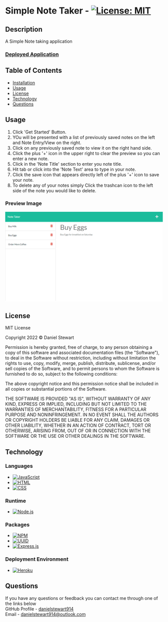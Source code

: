 # Simple Note Taker - [![License: MIT](https://img.shields.io/badge/License-MIT-yellow.svg)](https://opensource.org/licenses/MIT)
## Description
A Simple Note taking application

### [Deployed Application](https://ds-simple-note-taker.herokuapp.com/)
## Table of Contents

- [Installation](#installation)
- [Usage](#usage)
- [License](#license)
- [Technology](#technology)
- [Questions](#questions)
## Usage

1. Click 'Get Started' Button.
2. YOu will be presented with a list of previously saved notes on the left and Note Entry/View on the right.
3. Click on any previously saved note to view it on the right hand side.
4. Click the plus '+' icon in the upper right to clear the preview so you can enter a new note.
5. Click in the 'Note Title' section to enter you note title.
6. Hit tab or click into the 'Note Text' area to type in your note.
7. Click the save icon that appears directly left of the plus '+' icon to save your note.
8. To delete any of your notes simply Click the trashcan icon to the left side of the note you would like to delete.
### Preview Image
![Preview Image](./images/note-taker-application-preview.png)
## License

<p>
MIT License

Copyright 2022 &copy; Daniel Stewart

Permission is hereby granted, free of charge, to any person obtaining a copy of this software and associated documentation files (the "Software"), to deal in the Software without restriction, including without limitation the rights to use, copy, modify, merge, publish, distribute, sublicense, and/or sell copies of the Software, and to permit persons to whom the Software is furnished to do so, subject to the following conditions:

The above copyright notice and this permission notice shall be included in all copies or substantial portions of the Software.

THE SOFTWARE IS PROVIDED "AS IS", WITHOUT WARRANTY OF ANY KIND, EXPRESS OR IMPLIED, INCLUDING BUT NOT LIMITED TO THE WARRANTIES OF MERCHANTABILITY, FITNESS FOR A PARTICULAR PURPOSE AND NONINFRINGEMENT. IN NO EVENT SHALL THE AUTHORS OR COPYRIGHT HOLDERS BE LIABLE FOR ANY CLAIM, DAMAGES OR OTHER LIABILITY, WHETHER IN AN ACTION OF CONTRACT, TORT OR OTHERWISE, ARISING FROM, OUT OF OR IN CONNECTION WITH THE SOFTWARE OR THE USE OR OTHER DEALINGS IN THE SOFTWARE.
</p>

## Technology

### Languages

- [![JavaScript](https://img.shields.io/badge/JavaScript-323330?style=for-the-badge&logo=javascript&logoColor=F7DF1E)](https://www.javascript.com/)
- [![HTML](https://img.shields.io/badge/HTML5-E34F26?style=for-the-badge&logo=html5&logoColor=white)](https://html.com/)
- [![CSS](https://img.shields.io/badge/CSS3-1572B6?style=for-the-badge&logo=css3&logoColor=white)](https://www.w3schools.com/css/)

### Runtime

- [![Node.js](https://img.shields.io/badge/Node.js-339933?style=for-the-badge&logo=nodedotjs&logoColor=white)](https://nodejs.org/en/)

### Packages

- [![NPM](https://img.shields.io/badge/npm-CB3837?style=for-the-badge&logo=npm&logoColor=white)](https://www.npmjs.com/)
- [![UUID](https://img.shields.io/badge/UUID-CB3837?style=for-the-badge&logo=npm&logoColor=white)](https://www.npmjs.com/package/uuid)
- [![Express.js](https://img.shields.io/badge/Express.js-000000?style=for-the-badge&logo=express&logoColor=white)](https://expressjs.com/)


### Deployment Environment

- [![Heroku](https://img.shields.io/badge/Heroku-430098?style=for-the-badge&logo=heroku&logoColor=white)](https://dashboard.heroku.com/apps)
## Questions 

If you have any questions or feedback you can contact me through one of the links below <br>
GitHub Profile - [danielstewart914](https://github.com/danielstewart914)<br>
Email - [danielstewart914@outlook.com](mailto:danielstewart914@outlook.com)
